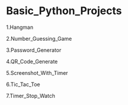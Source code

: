 # Basic_Python_Projects

1.Hangman 

2.Number_Guessing_Game

3.Password_Generator

4.QR_Code_Generate

5.Screenshot_With_Timer

6.Tic_Tac_Toe

7.Timer_Stop_Watch
